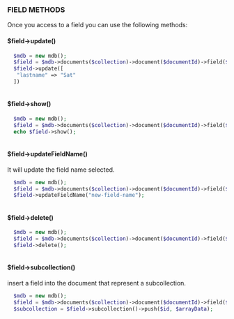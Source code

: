 ### FIELD METHODS
Once you access to a field you can use the following methods:

#### $field->update()
```php
  $mdb = new mdb();
  $field = $mdb->documents($collection)->document($documentId)->field($field);
  $field->update([
   "lastname" => "Sat"
  ])
  
```
#### $field->show()
```php
  $mdb = new mdb();
  $field = $mdb->documents($collection)->document($documentId)->field($field);
  echo $field->show();
  
```
#### $field->updateFieldName()
It will update the field name selected.
```php
  $mdb = new mdb();
  $field = $mdb->documents($collection)->document($documentId)->field($field);
  $field->updateFieldName("new-field-name");
  
```
#### $field->delete()
```php
  $mdb = new mdb();
  $field = $mdb->documents($collection)->document($documentId)->field($field);
  $field->delete();
  
```
#### $field->subcollection()
insert a field into the document that represent a subcollection.
```php
  $mdb = new mdb();
  $field = $mdb->documents($collection)->document($documentId)->field($field);
  $subcollection = $field->subcollection()->push($id, $arrayData);
  
```
